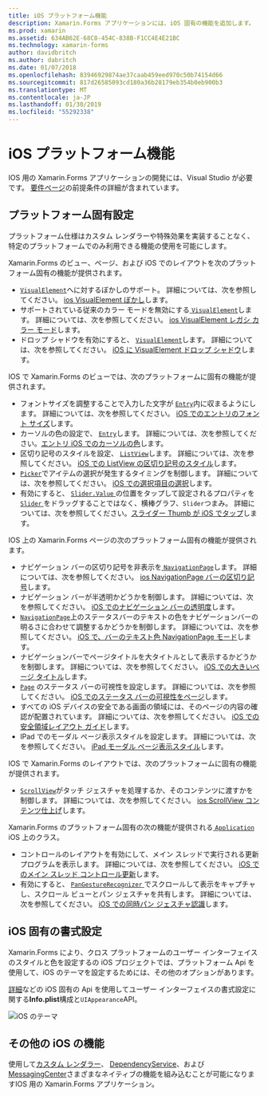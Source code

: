 ```yaml
---
title: iOS プラットフォーム機能
description: Xamarin.Forms アプリケーションには、iOS 固有の機能を追加します。
ms.prod: xamarin
ms.assetid: 634AB62E-68C8-454C-838B-F1CC4E4E21BC
ms.technology: xamarin-forms
author: davidbritch
ms.author: dabritch
ms.date: 01/07/2018
ms.openlocfilehash: 83946929874ae37caab459eed970c50b74154d66
ms.sourcegitcommit: 817d26585093cd180a36b28179eb354b0eb900b3
ms.translationtype: MT
ms.contentlocale: ja-JP
ms.lasthandoff: 01/30/2019
ms.locfileid: "55292338"
---
```

# <a name="ios-platform-features"></a>iOS プラットフォーム機能

IOS 用の Xamarin.Forms アプリケーションの開発には、Visual Studio が必要です。 [要件ページ](~/get-started/installation.md)の前提条件の詳細が含まれています。

## <a name="platform-specifics"></a>プラットフォーム固有設定

プラットフォーム仕様はカスタム レンダラーや特殊効果を実装することなく、特定のプラットフォームでのみ利用できる機能の使用を可能にします。

Xamarin.Forms のビュー、ページ、および iOS でのレイアウトを次のプラットフォーム固有の機能が提供されます。

- [ `VisualElement`](xref:Xamarin.Forms.VisualElement)へに対するぼかしのサポート。 詳細については、次を参照してください。 [ios VisualElement ぼかし](visualelement-blur.md)します。
- サポートされている従来のカラー モードを無効にする[ `VisualElement`](xref:Xamarin.Forms.VisualElement)します。 詳細については、次を参照してください。 [ios VisualElement レガシ カラー モード](legacy-color-mode.md)します。
- ドロップ シャドウを有効にすると、 [ `VisualElement`](xref:Xamarin.Forms.VisualElement)します。 詳細については、次を参照してください。 [iOS に VisualElement ドロップ シャドウ](visualelement-drop-shadow.md)します。

IOS で Xamarin.Forms のビューでは、次のプラットフォームに固有の機能が提供されます。

- フォントサイズを調整することで入力した文字が [`Entry`](xref:Xamarin.Forms.Entry)内に収まるようにします。 詳細については、次を参照してください。 [iOS でのエントリのフォント サイズ](entry-font-size.md)します。
- カーソルの色の設定で、 [ `Entry`](xref:Xamarin.Forms.Entry)します。 詳細については、次を参照してください。[エントリ iOS でのカーソルの色](entry-cursor-color.md)します。
- 区切り記号のスタイルを設定、 [ `ListView`](xref:Xamarin.Forms.ListView)します。 詳細については、次を参照してください。 [iOS での ListView の区切り記号のスタイル](listview-separator-style.md)します。
- [`Picker`](xref:Xamarin.Forms.Picker)でアイテムの選択が発生するタイミングを制御します。 詳細については、次を参照してください。 [iOS での選択項目の選択](picker-selection.md)します。
- 有効にすると、 [ `Slider.Value` ](xref:Xamarin.Forms.Slider.Value)の位置をタップして設定されるプロパティを[ `Slider` ](xref:Xamarin.Forms.Slider)をドラッグすることではなく、横棒グラフ、`Slider`つまみ。 詳細については、次を参照してください。[スライダー Thumb が iOS でタップ](slider-thumb.md)します。

IOS 上の Xamarin.Forms ページの次のプラットフォーム固有の機能が提供されます。

- ナビゲーション バーの区切り記号を非表示を[ `NavigationPage`](xref:Xamarin.Forms.NavigationPage)します。 詳細については、次を参照してください。 [ios NavigationPage バーの区切り記号](navigation-bar-separator.md)します。
- ナビゲーション バーが半透明かどうかを制御します。 詳細については、次を参照してください。 [iOS でのナビゲーション バーの透明度](navigation-bar-translucent.md)します。
- [`NavigationPage`](xref:Xamarin.Forms.NavigationPage)上のステータスバーのテキストの色をナビゲーションバーの明るさに合わせて調整するかどうかを制御します。 詳細については、次を参照してください。 [iOS で、バーのテキスト色 NavigationPage モード](status-bar-text-color.md)します。
- ナビゲーションバーでページタイトルを大タイトルとして表示するかどうかを制御します。 詳細については、次を参照してください。 [iOS での大きいページ タイトル](page-large-title.md)します。
- [`Page`](xref:Xamarin.Forms.Page) のステータス バーの可視性を設定します。 詳細については、次を参照してください。 [iOS でのステータス バーの可視性をページ](page-status-bar-visibility.md)します。
- すべての iOS デバイスの安全である画面の領域には、そのページの内容の確認が配置されています。 詳細については、次を参照してください。 [iOS での安全領域レイアウト ガイド](page-safe-area-layout.md)します。
- IPad でのモーダル ページ表示スタイルを設定します。 詳細については、次を参照してください。 [iPad モーダル ページ表示スタイル](ipad-page-presentation-style.md)します。

IOS で Xamarin.Forms のレイアウトでは、次のプラットフォームに固有の機能が提供されます。

- [`ScrollView`](xref:Xamarin.Forms.ScrollView)がタッチ ジェスチャを処理するか、そのコンテンツに渡すかを制御します。 詳細については、次を参照してください。 [ios ScrollView コンテンツ仕上げ](scrollview-content-touches.md)します。

Xamarin.Forms のプラットフォーム固有の次の機能が提供される[ `Application` ](xref:Xamarin.Forms.Application) iOS 上のクラス。

- コントロールのレイアウトを有効にして、メイン スレッドで実行される更新プログラムを表示します。 詳細については、次を参照してください。 [iOS でのメイン スレッド コントロール更新](main-thread-updates-ui.md)します。
- 有効にすると、 [ `PanGestureRecognizer` ](xref:Xamarin.Forms.PanGestureRecognizer)でスクロールして表示をキャプチャし、スクロール ビューとパン ジェスチャを共有します。 詳細については、次を参照してください。 [iOS での同時パン ジェスチャ認識](application-pan-gesture.md)します。

## <a name="ios-specific-formatting"></a>iOS 固有の書式設定

Xamarin.Forms により、クロス プラットフォームのユーザー インターフェイスのスタイルと色を設定するの iOS プロジェクトでは、プラットフォーム Api を使用して、iOS のテーマを設定するためには、その他のオプションがあります。

[詳細](formatting.md)などの iOS 固有の Api を使用してユーザー インターフェイスの書式設定に関する**Info.plist**構成と`UIAppearance`API。

![](images/status-white-sml.png "iOS のテーマ")

## <a name="other-ios-features"></a>その他の iOS の機能

使用して[カスタム レンダラー](~/xamarin-forms/app-fundamentals/custom-renderer/index.md)、 [DependencyService](~/xamarin-forms/app-fundamentals/dependency-service/index.md)、および[MessagingCenter](~/xamarin-forms/app-fundamentals/messaging-center.md)さまざまなネイティブの機能を組み込むことが可能になりますIOS 用の Xamarin.Forms アプリケーション。

